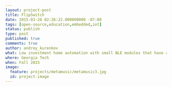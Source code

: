 ```yaml
---
layout: project-post
title: FlipSwitch
date: 2015-03-26 02:26:22.000000000 -07:00
tags: [open-source,education,embedded,iot]
status: publish
type: post
published: true
comments: true
author: andrey_kurenkov
what: Low investment home automation with small BLE modules that have actuators and can physically control light switches and various other home electronics.
where: Georgia Tech
when: Fall 2015
image:
  feature: projects/metamusic/metamusic3.jpg
  id: project-image
---
```


